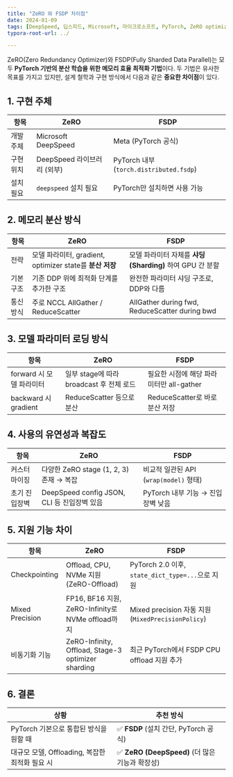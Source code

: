 ```yaml
---
title: "ZeRO 와 FSDP 차이점"
date: 2024-01-09
tags: [DeepSpeed, 딥스피드, Microsoft, 마이크로소프트, PyTorch, ZeRO optimizer, Mixed Precision, Model Parallelism, Pipeline Parallelism, DeepSpeed-Inference, DDP, Distributed Data Parallel]
typora-root-url: ../

---
```




ZeRO(Zero Redundancy Optimizer)와 FSDP(Fully Sharded Data Parallel)는 모두 **PyTorch 기반의 분산 학습을 위한 메모리 효율 최적화 기법**이다. 두 기법은 유사한 목표를 가지고 있지만, 설계 철학과 구현 방식에서 다음과 같은 **중요한 차이점**이 있다. 



## 1. 구현 주체

| 항목      | ZeRO                        | FSDP                                    |
| --------- | --------------------------- | --------------------------------------- |
| 개발 주체 | Microsoft DeepSpeed         | Meta (PyTorch 공식)                     |
| 구현 위치 | DeepSpeed 라이브러리 (외부) | PyTorch 내부 (`torch.distributed.fsdp`) |
| 설치 필요 | `deepspeed` 설치 필요       | PyTorch만 설치하면 사용 가능            |



## 2. 메모리 분산 방식

| 항목      | ZeRO                                                     | FSDP                                                     |
| --------- | -------------------------------------------------------- | -------------------------------------------------------- |
| 전략      | 모델 파라미터, gradient, optimizer state를 **분산 저장** | 모델 파라미터 자체를 **샤딩(Sharding)** 하여 GPU 간 분할 |
| 기본 구조 | 기존 DDP 위에 최적화 단계를 추가한 구조                  | 완전한 파라미터 샤딩 구조로, DDP와 다름                  |
| 통신 방식 | 주로 NCCL AllGather / ReduceScatter                      | AllGather during fwd, ReduceScatter during bwd           |



## 3. 모델 파라미터 로딩 방식

| 항목                     | ZeRO                                     | FSDP                                     |
| ------------------------ | ---------------------------------------- | ---------------------------------------- |
| forward 시 모델 파라미터 | 일부 stage에 따라 broadcast 후 전체 로드 | 필요한 시점에 해당 파라미터만 all-gather |
| backward 시 gradient     | ReduceScatter 등으로 분산                | ReduceScatter로 바로 분산 저장           |



## 4. 사용의 유연성과 복잡도

| 항목          | ZeRO                                        | FSDP                                   |
| ------------- | ------------------------------------------- | -------------------------------------- |
| 커스터마이징  | 다양한 ZeRO stage (1, 2, 3) 존재 → 복잡     | 비교적 일관된 API (`wrap(model)` 형태) |
| 초기 진입장벽 | DeepSpeed config JSON, CLI 등 진입장벽 있음 | PyTorch 내부 기능 → 진입장벽 낮음      |



## 5. 지원 기능 차이

| 항목            | ZeRO                                               | FSDP                                               |
| --------------- | -------------------------------------------------- | -------------------------------------------------- |
| Checkpointing   | Offload, CPU, NVMe 지원 (ZeRO-Offload)             | PyTorch 2.0 이후, `state_dict_type=...`으로 지원   |
| Mixed Precision | FP16, BF16 지원, ZeRO-Infinity로 NVMe offload까지  | Mixed precision 자동 지원 (`MixedPrecisionPolicy`) |
| 비동기화 기능   | ZeRO-Infinity, Offload, Stage-3 optimizer sharding | 최근 PyTorch에서 FSDP CPU offload 지원 추가        |



## 6. 결론

| 상황                                           | 추천 방식                                      |
| ---------------------------------------------- | ---------------------------------------------- |
| PyTorch 기본으로 통합된 방식을 원할 때         | ✅ **FSDP** (설치 간단, PyTorch 공식)           |
| 대규모 모델, Offloading, 복잡한 최적화 필요 시 | ✅ **ZeRO (DeepSpeed)** (더 많은 기능과 확장성) |